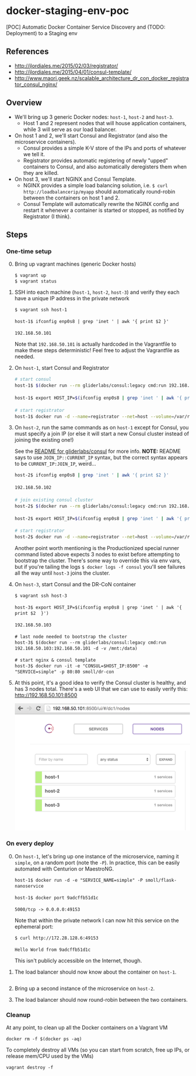 # docker-staging-env-poc

[POC] Automatic Docker Container Service Discovery and (TODO: Deployment) to a Staging env

## References
* http://jlordiales.me/2015/02/03/registrator/
* http://jlordiales.me/2015/04/01/consul-template/
* http://www.maori.geek.nz/scalable_architecture_dr_con_docker_registrator_consul_nginx/

## Overview

* We'll bring up 3 generic Docker nodes: `host-1`, `host-2` and `host-3`.
    * Host 1 and 2 represent nodes that will house application containers, while 3 will serve as our load balancer.
* On host 1 and 2, we'll start Consul and Registrator (and also the microservice containers).
    * Consul provides a simple K-V store of the IPs and ports of whatever we tell it.
    * Registrator provides automatic registering of newly "upped" containers to Consul, and also automatically deregisters them when they are killed.
* On host 3, we'll start NGINX and Consul Template.
    * NGINX provides a simple load balancing solution, i.e. `$ curl http://loadbalancerip/myapp` should automatically round-robin between the containers on host 1 and 2.
    * Consul Template will automatically rewrite the NGINX config and restart it whenever a container is started or stopped, as notified by Registrator (I think).

## Steps

### One-time setup

0. Bring up vagrant machines (generic Docker hosts)

    ```
    $ vagrant up
    $ vagrant status
    ```

0. SSH into each machine (`host-1`, `host-2`, `host-3`) and verify they each have a unique IP address in the private network

    ```
    $ vagrant ssh host-1

    host-1$ ifconfig enp0s8 | grep 'inet ' | awk '{ print $2 }'

    192.168.50.101
    ```

    Note that `192.168.50.101` is actually hardcoded in the Vagrantfile to make these steps deterministic! Feel free to adjust the Vagrantfile as needed.

0. On `host-1`, start Consul and Registrator

    ```bash
    # start consul
    host-1$ $(docker run --rm gliderlabs/consul:legacy cmd:run 192.168.50.101 -d -v /mnt:/data)

    host-1$ export HOST_IP=$(ifconfig enp0s8 | grep 'inet ' | awk '{ print $2  }')

    # start registrator
    host-1$ docker run -d --name=registrator --net=host --volume=/var/run/docker.sock:/tmp/docker.sock gliderlabs/registrator:latest consul://$HOST_IP:8500
    ```

0. On `host-2`, run the same commands as on `host-1` except for Consul, you must specify a join IP (or else it will start a new Consul cluster instead of joining the existing one!)

    See the [README for gliderlabs/consul](https://github.com/gliderlabs/docker-consul/tree/legacy#runner-command) for more info. **NOTE:** README says to use `JOIN_IP::CURRENT_IP` syntax, but the correct syntax appears to be `CURRENT_IP:JOIN_IP`, weird...

    ```bash
    host-2$ ifconfig enp0s8 | grep 'inet ' | awk '{ print $2 }'

    192.168.50.102

    # join existing consul cluster
    host-2$ $(docker run --rm gliderlabs/consul:legacy cmd:run 192.168.50.102:192.168.50.101 -d -v /mnt:/data)

    host-2$ export HOST_IP=$(ifconfig enp0s8 | grep 'inet ' | awk '{ print $2  }')

    # start registrator
    host-2$ docker run -d --name=registrator --net=host --volume=/var/run/docker.sock:/tmp/docker.sock gliderlabs/registrator:latest consul://$HOST_IP:8500
    ```

    Another point worth mentioning is the Productionized special runner command listed above expects 3 nodes to exist before attempting to bootstrap the cluster. There's some way to override this via env vars, but if you're tailing the logs `$ docker logs -f consul` you'll see failures all the way until `host-3` joins the cluster.

0. On `host-3`, start Consul and the DR-CoN container

    ```
    $ vagrant ssh host-3

    host-3$ export HOST_IP=$(ifconfig enp0s8 | grep 'inet ' | awk '{ print $2  }')

    192.168.50.103

    # last node needed to bootstrap the cluster
    host-3$ $(docker run --rm gliderlabs/consul:legacy cmd:run 192.168.50.103:192.168.50.101 -d -v /mnt:/data)

    # start nginx & consul template
    host-3$ docker run -it -e "CONSUL=$HOST_IP:8500" -e "SERVICE=simple" -p 80:80 smoll/dr-con
    ```

0. At this point, it's a good idea to verify the Consul cluster is healthy, and has 3 nodes total. There's a web UI that we can use to easily verify this: http://192.168.50.101:8500

    ![Screenshot of a healthy Consul cluster](./healthy-consul-cluster.png)

### On every deploy

0. On `host-1`, let's bring up one instance of the microservice, naming it `simple`, on a random port (note the `-P`). In practice, this can be easily automated with Centurion or MaestroNG.

    ```
    host-1$ docker run -d -e "SERVICE_NAME=simple" -P smoll/flask-nanoservice

    host-1$ docker port 9adcffb51d1c

    5000/tcp -> 0.0.0.0:49153
    ```

    Note that within the private network I can now hit this service on the ephemeral port:

    ```
    $ curl http://172.28.128.6:49153

    Hello World from 9adcffb51d1c
    ```

    This isn't publicly accessible on the Internet, though.

0. The load balancer should now know about the container on `host-1`.

    ```

    ```

0. Bring up a second instance of the microservice on `host-2`.

0. The load balancer should now round-robin between the two containers.

### Cleanup

At any point, to clean up all the Docker containers on a Vagrant VM

```
docker rm -f $(docker ps -aq)
```

To completely destroy all VMs (so you can start from scratch, free up IPs, or release mem/CPU used by the VMs)

```
vagrant destroy -f
```
